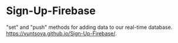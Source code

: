 # Sign-Up-Firebase
"set" and "push" methods for adding data to our real-time database.
https://vuntsova.github.io/Sign-Up-Firebase/.
